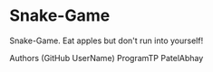 # Snake-Game
Snake-Game. Eat apples but don't run into yourself!

Authors (GitHub UserName)
ProgramTP
PatelAbhay
